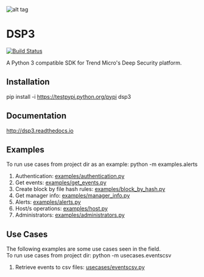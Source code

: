 ![alt tag](/docs/source/_static/dsp3_logo3.png?raw=true "DSP3")

DSP3
====
[![Build Status](https://travis-ci.org/jeffthorne/DSP3.svg?branch=master)](https://travis-ci.org/jeffthorne/deep_security)

A Python 3 compatible SDK for Trend Micro's Deep Security platform.

## Installation
pip install -i https://testpypi.python.org/pypi dsp3


## Documentation
http://dsp3.readthedocs.io

## Examples

To run use cases from project dir as an example: python -m examples.alerts<br/>

1. Authentication: [examples/authentication.py](examples/authentication.py)
2. Get events: [examples/get_events.py](examples/get_events.py)
3. Create block by file hash rules: [examples/block_by_hash.py](examples/block_by_hash.py)
4. Get manager info: [examples/manager_info.py](examples/manager_info.py)
5. Alerts: [examples/alerts.py](examples/alerts.py)
6. Host/s operations: [examples/host.py](examples/host.py)
7. Administrators: [examples/administrators.py](examples/administrators.py)

## Use Cases
The following examples are some use cases seen in the field.<br/>
To run use cases from project dir: python -m usecases.eventscsv

1. Retrieve events to csv files: [usecases/eventscsv.py](usecases/eventscsv.py)
